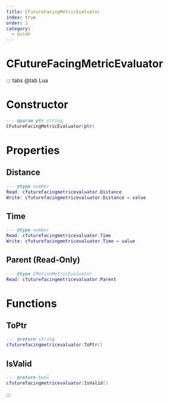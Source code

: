 ```yaml
---
title: CFutureFacingMetricEvaluator
index: true
order: 2
category:
  - Guide
---
```


# CFutureFacingMetricEvaluator

::: tabs
@tab Lua
# Constructor
```lua
--- @param ptr string
CFutureFacingMetricEvaluator(ptr)
```
# Properties
## Distance 
```lua
--- @type number
Read: cfuturefacingmetricevaluator.Distance
Write: cfuturefacingmetricevaluator.Distance = value
```
## Time 
```lua
--- @type number
Read: cfuturefacingmetricevaluator.Time
Write: cfuturefacingmetricevaluator.Time = value
```
## Parent (Read-Only)
```lua
--- @type CMotionMetricEvaluator
Read: cfuturefacingmetricevaluator.Parent
```
# Functions
## ToPtr
```lua
--- @return string
cfuturefacingmetricevaluator:ToPtr()
```
## IsValid
```lua
--- @return bool
cfuturefacingmetricevaluator:IsValid()
```

:::